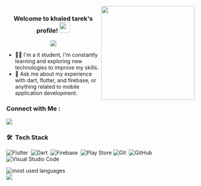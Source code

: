 
<img width="250" align="right" src="https://c.tenor.com/_DOBjnGspYAAAAAM/code-coding.gif">

<h3 align="center">
  Welcome to khaled tarek's profile!
  <img src="https://media.giphy.com/media/hvRJCLFzcasrR4ia7z/giphy.gif" width="28">
</h3>

<!-- Typing SVG by DenverCoder1 - https://github.com/DenverCoder1/readme-typing-svg -->
<p align="center">
  <a href="https://github.com/DenverCoder1/readme-typing-svg"><img src="https://readme-typing-svg.herokuapp.com/?lines=Full-stack%20web%20developer;Always%20learning%20new%20things&font=Fira%20Code&center=true&width=440&height=45&color=f75c7e&vCenter=true&size=22"></a>
</p> 

- 👨‍💻 I'm a it student, I'm constantly learning and exploring new technologies to improve my skills.
- 💬 Ask me about my experience with dart, flutter, and firebase, or anything related to mobile application development.


### Connect with Me :

<a href="https://linkedin.com/in/yousefdergham" target="_blank"><img src="https://img.shields.io/badge/-khaled%20tarek-0077B5?style=for-the-badge&logo=Linkedin&logoColor=white"/></a>


### 🛠 &nbsp;Tech Stack
![Flutter](https://img.shields.io/badge/Flutter-%2302569B.svg?style=for-the-badge&logo=Flutter&logoColor=white)&nbsp;
![Dart](https://img.shields.io/badge/dart-%230175C2.svg?style=for-the-badge&logo=dart&logoColor=white)&nbsp;
![Firebase](https://img.shields.io/badge/firebase-%23039BE5.svg?style=for-the-badge&logo=firebase)&nbsp;
![Play Store](https://img.shields.io/badge/Google_Play-414141?style=for-the-badge&logo=google-play&logoColor=white)
![Git](https://img.shields.io/badge/-Git-05122A?style=flat&logo=git)&nbsp;
![GitHub](https://img.shields.io/badge/-GitHub-05122A?style=flat&logo=github)&nbsp;
![Visual Studio Code](https://img.shields.io/badge/-Visual%20Studio%20Code-05122A?style=flat&logo=visual-studio-code&logoColor=007ACC)&nbsp;





<img align="left" src="https://github-readme-stats.vercel.app/api/top-langs?username=3khaled3&show_icons=true&locale=en&layout=compact&theme=radical" alt="most used languages" />
<br>
<a href="https://komarev.com/ghpvc/?username=3khaled3&style=for-the-badge">
    <img src="https://komarev.com/ghpvc/?username=3khaled3&style=for-the-badge">
</a>
